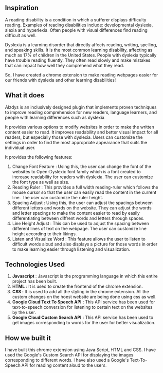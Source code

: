 

## Inspiration 
A reading disability is a condition in which a sufferer displays difficulty reading. Examples of reading disabilities include: developmental dyslexia, alexia and hyperlexia. Often people with visual differences find reading difficult as well.

Dyslexia is a learning disorder that directly affects reading, writing, spelling, and speaking skills. It is the most common learning disability, affecting as much as 17% of children in the United States. People with dyslexia typically have trouble reading fluently. They often read slowly and make mistakes that can impact how well they comprehend what they read.

So, I have created a chrome extension to make reading webpages easier for our friends with dyslexia and other learning disabilities!

## What it does

Alzdys is an inclusively designed plugin that implements proven techniques to improve reading comprehension for new readers, language learners, and people with learning differences such as dyslexia.

It provides various options to modify websites in order to make the written content easier to read. It improves readability and better visual impact for all readers, but especially those with dyslexia. Users can customize the settings in order to find the most appropriate appearance that suits the individual user. 

It provides the following features:

1. Change Font Feature : Using this, the user can change the font of the websites to Open-Dyslexic font family which is a font created to increase readability for readers with dyslexia. The user can customize the font type as well as size.
2. Reading Ruler : This provides a full width reading-ruler which follows the mouse cursor so that the user can easily read the content in the current line. The user can customize the ruler height.
3. Spacing Adjust : Using this, the user can adjust the spacings between different letters and words on the website. They can adjust the words and letter spacings to make the content easier to read by easily differentiating between diffrent words and letters through spaces.
4. Line Height Adjust : This can be used to adjust the spacing between different lines of text on the webpage. The user can customize line height according to their likings.
5. Listen and Visualize Word : This feature allows the user to listen to difficult words aloud and also displays a picture for those words in order to make learning easier through listening and visualization.

## Technologies Used

1. **Javascript** : Javascript is the programming language in which this entire project has been built.
2. **HTML** : It is used to create the frontend of the chrome extension.
3. **CSS** : It is used to add all the styling in the chrome extension. All the custom changes on the hoest website are being done using css as well.
5. **Google Cloud Text To Speech API** : This API service has been used for text-to-speech conversion for listening to certain text on the websites by the user.
5. **Google Cloud Custom Search API** : This API service has been used to get images corresponding to words for the user for better visualization.

## How we built it

I have built this chrome extension using Java Script, HTML and CSS. I have used the Google's Custom Search API for displaying the images corresponding to different words. I have also used a Google's Text-To-Speech API for reading content aloud to the users. 
